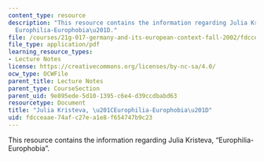 ```yaml
---
content_type: resource
description: "This resource contains the information regarding Julia Kristeva, \u201C\
  Europhilia-Europhobia\u201D."
file: /courses/21g-017-germany-and-its-european-context-fall-2002/fdcceaae74afc27ea1e8f654747b9c23_MIT21G_017F02_lec_13.pdf
file_type: application/pdf
learning_resource_types:
- Lecture Notes
license: https://creativecommons.org/licenses/by-nc-sa/4.0/
ocw_type: OCWFile
parent_title: Lecture Notes
parent_type: CourseSection
parent_uid: 9e895ede-5d10-1395-c6e4-d39ccdbabd63
resourcetype: Document
title: "Julia Kristeva, \u201CEurophilia-Europhobia\u201D"
uid: fdcceaae-74af-c27e-a1e8-f654747b9c23
---
```

This resource contains the information regarding Julia Kristeva, “Europhilia-Europhobia”.